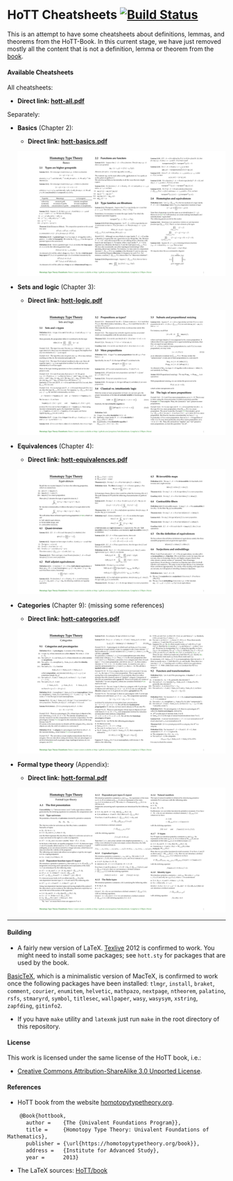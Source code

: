 # HoTT Cheatsheets [![Build Status](https://travis-ci.org/jonaprieto/hott-cheatsheets.svg?branch=master)](https://travis-ci.org/jonaprieto/hott-cheatsheets)

This is an attempt to have some cheatsheets about
definitions, lemmas, and theorems from the HoTT-Book. In this current stage, we have just removed mostly all the content that is not a definition, lemma or theorem from the [book](https://github.com/HoTT/book).

#### Available Cheatsheets

All cheatsheets:

  - **Direct link: [hott-all.pdf](https://github.com/jonaprieto/hott-cheatsheets/releases/download/v0.1.9/hott-all.pdf)**

Separately:

- **Basics** (Chapter 2):
  - **Direct link: [hott-basics.pdf](https://github.com/jonaprieto/hott-cheatsheets/releases/download/v0.1.9/hott-basics.pdf)**

  ![](assets/hott-basics.png)

- **Sets and logic** (Chapter 3):
  - **Direct link: [hott-logic.pdf](https://github.com/jonaprieto/hott-cheatsheets/releases/download/v0.1.9/hott-logic.pdf)**

  ![](assets/hott-logic.png)

- **Equivalences** (Chapter 4):
  - **Direct link: [hott-equivalences.pdf](https://github.com/jonaprieto/hott-cheatsheets/releases/download/v0.1.9/hott-equivalences.pdf)**

  ![](assets/hott-equivalences.png)

- **Categories** (Chapter 9): (missing some references)
  - **Direct link: [hott-categories.pdf](https://github.com/jonaprieto/hott-cheatsheets/releases/download/v0.1.9/hott-categories.pdf)**

  ![](assets/hott-categories.png)

- **Formal type theory** (Appendix):
  - **Direct link: [hott-formal.pdf](https://github.com/jonaprieto/hott-cheatsheets/releases/download/v0.1.9/hott-formal.pdf)**

  ![](assets/hott-formal.png)

-----------------------------------------------------------------------------

#### Building

- A fairly new version of LaTeX.
[Texlive](http://www.tug.org/texlive/) 2012 is confirmed to work. You might need
to install some packages; see `hott.sty` for packages that are used by the book.

[BasicTeX](http://www.tug.org/mactex/morepackages.html), which is a minimalistic
version of MacTeX, is confirmed to work once the following packages have been
installed: `tlmgr`, `install`, `braket`, `comment`, `courier`, `enumitem`,
`helvetic`, `mathpazo`, `nextpage`, `ntheorem`, `palatino`, `rsfs`, `stmaryrd`,
`symbol`, `titlesec`, `wallpaper`, `wasy`, `wasysym`, `xstring`, `zapfding`, `gitinfo2`.


- If you have `make` utility and `latexmk` just
run `make` in the root directory of this repository.


#### License

This work is licensed under the same license of the HoTT book, i.e.:

- [Creative Commons Attribution-ShareAlike 3.0 Unported License](http://creativecommons.org/licenses/by-sa/3.0/).

#### References

* HoTT book from the website [homotopytypetheory.org](https://homotopytypetheory.org/book/).

```
    @Book{hottbook,
      author =    {The {Univalent Foundations Program}},
      title =     {Homotopy Type Theory: Univalent Foundations of Mathematics},
      publisher = {\url{https://homotopytypetheory.org/book}},
      address =   {Institute for Advanced Study},
      year =      2013}
```

- The LaTeX sources: [HoTT/book](https://github.com/HoTT/book)
